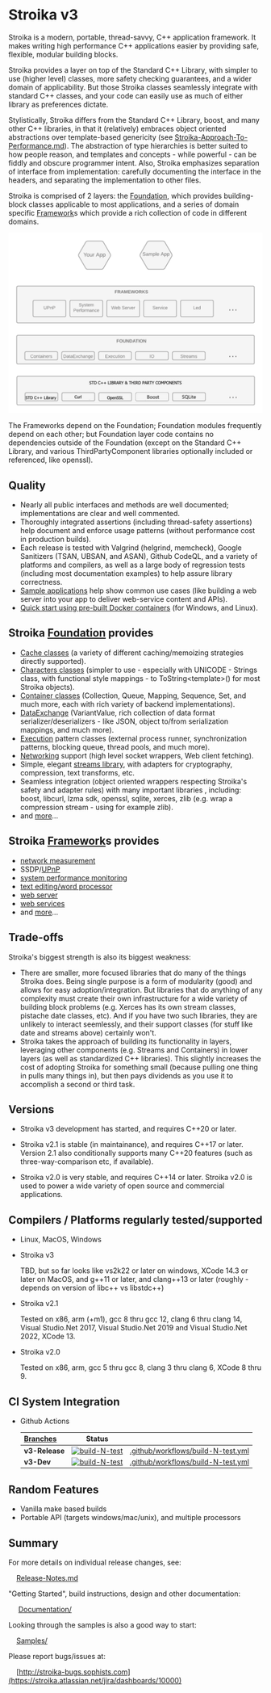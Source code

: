 ﻿# Stroika v3

Stroika is a modern, portable, thread-savvy, C++ application framework. It makes writing high performance C++ applications easier by providing safe, flexible, modular building blocks.

Stroika provides a layer on top of the Standard C++ Library, with simpler to use (higher level) classes, more safety checking guarantees, and a wider domain of applicability. But those Stroika classes seamlessly integrate with standard C++ classes, and your code can easily use as much of either library as preferences dictate.

Stylistically, Stroika differs from the Standard C++ Library, boost, and many other C++ libraries, in that it (relatively) embraces object oriented abstractions over template-based genericity (see [Stroika-Approach-To-Performance.md](Documentation/Stroika-Approach-To-Performance.md)). The abstraction of type hierarchies is better suited to how people reason, and templates and concepts - while powerful - can be fiddly and obscure programmer intent. Also, Stroika emphasizes separation of interface from implementation: carefully documenting the interface in the headers, and separating the implementation to other files.

Stroika is comprised of 2 layers: the [Foundation](Library/Sources/Stroika/Foundation/), which provides building-block classes applicable to most applications, and a series of domain specific [Framework](Library/Sources/Stroika/Frameworks/)s which provide a rich collection of code in different domains.

![alt text](Documentation/Images/AppLayersBlockDiagram.png "Title")

The Frameworks depend on the Foundation; Foundation modules frequently depend on each other; but Foundation layer code contains no dependencies outside of the Foundation (except on the Standard C++ Library, and various ThirdPartyComponent libraries optionally included or referenced, like openssl).

## Quality

- Nearly all public interfaces and methods are well documented; implementations are clear and well commented.
- Thoroughly integrated assertions (including thread-safety assertions) help document and enforce usage patterns (without performance cost in production builds).
- Each release is tested with Valgrind (helgrind, memcheck), Google Sanitizers (TSAN, UBSAN, and ASAN), Github CodeQL, and a variety of platforms and compilers, as well as a large body of regression tests (including most documentation examples) to help assure library correctness.
- [Sample applications](Samples/) help show common use cases (like building a web server into your app to deliver web-service content and APIs).
- [Quick start using pre-built Docker containers](Documentation/Building%20Stroika.md#build-with-docker) (for Windows, and Linux).

## Stroika [Foundation](Library/Sources/Stroika/Foundation/) provides

- [Cache classes](Library/Sources/Stroika/Foundation/Cache/) (a variety of different caching/memoizing strategies directly supported).
- [Characters classes](Library/Sources/Stroika/Foundation/Characters/) (simpler to use - especially with UNICODE - Strings class, with functional style mappings - to ToString\<template\>() for most Stroika objects).
- [Container classes](Library/Sources/Stroika/Foundation/Containers/) (Collection, Queue, Mapping, Sequence, Set, and much more, each with rich variety of backend implementations).
- [DataExchange](Library/Sources/Stroika/Foundation/DataExchange/) (VariantValue, rich collection of data format serializer/deserializers - like JSON, object to/from serialization mappings, and much more).
- [Execution](Library/Sources/Stroika/Foundation/Execution/) pattern classes (external process runner, synchronization patterns, blocking queue, thread pools, and much more).
- [Networking](Library/Sources/Stroika/Foundation/IO/Network/) support (high level socket wrappers, Web client fetching).
- Simple, elegant [streams library](Library/Sources/Stroika/Foundation/Streams/), with adapters for cryptography, compression, text transforms, etc.
- Seamless integration (object oriented wrappers respecting Stroika's safety and adapter rules) with many important libraries , including: boost, libcurl, lzma sdk, openssl, sqlite, xerces, zlib (e.g. wrap a compression stream - using for example zlib).
- and [more](Library/Sources/Stroika/Foundation/)...

## Stroika [Framework](Library/Sources/Stroika/Frameworks/)s provides

- [network measurement](Library/Sources/Stroika/Frameworks/NetworkMonitor/)
- SSDP/[UPnP](Library/Sources/Stroika/Frameworks/UPnP/)
- [system performance monitoring](Library/Sources/Stroika/Frameworks/SystemPerformance/)
- [text editing/word processor](Library/Sources/Stroika/Frameworks/Led/)
- [web server](Library/Sources/Stroika/Frameworks/WebServer/)
- [web services](Library/Sources/Stroika/Frameworks/WebService/)
- and [more](Library/Sources/Stroika/Frameworks/)...

## Trade-offs

Stroika's biggest strength is also its biggest weakness:

- There are smaller, more focused libraries that do many of the things Stroika does. Being single purpose is a form of modularity (good) and allows for easy adoption/integration. But libraries that do anything of any complexity must create their own infrastructure for a wide variety of building block problems (e.g. Xerces has its own stream classes, pistache date classes, etc). And if you have two such libraries, they are unlikely to interact seemlessly, and their support classes (for stuff like date and streams above) certainly won't.
- Stroika takes the approach of building its functionality in layers, leveraging other components (e.g. Streams and Containers) in lower layers (as well as standardized C++ libraries). This slightly increases the cost of adopting Stroika for something small (because pulling one thing in pulls many things in), but then pays dividends as you use it to accomplish a second or third task.

## Versions

- Stroika v3 development has started, and requires C++20 or later.

- Stroika v2.1 is stable (in maintainance), and requires C++17 or later. Version 2.1 also conditionally supports many C++20 features (such as three-way-comparison etc, if available).

- Stroika v2.0 is very stable, and requires C++14 or later. Stroika v2.0 is used to power a wide variety of open source and commercial applications.

## Compilers / Platforms regularly tested/supported

- Linux, MacOS, Windows

- Stroika v3

  TBD, but so far looks like vs2k22 or later on windows, XCode 14.3 or later on MacOS, and g++11 or later, and clang++13 or later (roughly - depends on version of libc++ vs libstdc++)

- Stroika v2.1

  Tested on x86, arm (+m1), gcc 8 thru gcc 12, clang 6 thru clang 14, Visual Studio.Net 2017, Visual Studio.Net 2019 and Visual Studio.Net 2022, XCode 13.

- Stroika v2.0

  Tested on x86, arm, gcc 5 thru gcc 8, clang 3 thru clang 6, XCode 8 thru 9.

## CI System Integration

- Github Actions

  | [Branches](https://github.com/SophistSolutions/Stroika) |                                                                                                                               Status                                                                                                                                |                                                                                                    |
  | :------------------------------------------------------ | :-----------------------------------------------------------------------------------------------------------------------------------------------------------------------------------------------------------------------------------------------------------------: | :------------------------------------------------------------------------------------------------- |
  | **v3-Release**                                        | [![build-N-test](https://github.com/SophistSolutions/Stroika/workflows/build-N-test/badge.svg?branch=v3-Release)](https://github.com/SophistSolutions/Stroika/actions?query=workflow%3Abuild-N-test+branch%3Av3-Release) | [.github/workflows/build-N-test.yml](.github/workflows/build-N-test.yml) |
  | **v3-Dev**                                            |           [![build-N-test](https://github.com/SophistSolutions/Stroika/workflows/build-N-test/badge.svg?branch=v3-Dev)](https://github.com/SophistSolutions/Stroika/actions?query=workflow%3Abuild-N-test+branch%3Av3-Dev)           | [.github/workflows/build-N-test.yml](.github/workflows/build-N-test.yml)         |

## Random Features

- Vanilla make based builds
- Portable API (targets windows/mac/unix), and multiple processors

## Summary

For more details on individual release changes, see:

&nbsp;&nbsp;&nbsp;&nbsp;[Release-Notes.md](Release-Notes.md)

"Getting Started", build instructions, design and other documentation:

&nbsp;&nbsp;&nbsp;&nbsp; [Documentation/](Documentation/)

Looking through the samples is also a good way to start:

&nbsp;&nbsp;&nbsp;&nbsp;[Samples/](Samples/)

Please report bugs/issues at:

&nbsp;&nbsp;&nbsp;&nbsp;[http://stroika-bugs.sophists.com](https://stroika.atlassian.net/jira/dashboards/10000)
